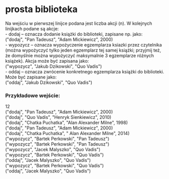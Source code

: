 # prosta biblioteka

Na wejściu w pierwszej linijce podana jest liczba akcji (n).
W kolejnych linijkach podane są akcje:<br>
    - dodaj – oznacza dodanie książki do biblioteki, zapisane np. jako:<br>
("dodaj", "Pan Tadeusz", "Adam Mickiewicz", 2000)<br>
    - wypozycz – oznacza wypożyczenie egzemplarza ksiazki przez
czytelnika (można wypożyczyć tylko jeden egzemplarz tej samej
książki; przyjmij też, że domyślnie można wypożyczyć maksymalnie 3
egzemplarze różnych książek). Akcja może być zapisana jako:<br>
("wypozycz", "Jakub Dzikowski", "Quo Vadis")<br>
    - oddaj – oznacza zwrócenie konkretnego egzemplarza książki do
biblioteki. Może być zapisane jako:<br> ("oddaj", "Jakub Dzikowski", "Quo
Vadis")

### Przykładowe wejście:
12<br>
("dodaj", "Pan Tadeusz", "Adam Mickiewicz", 2000)<br>
("dodaj", "Quo Vadis", "Henryk Sienkiewicz", 2010)<br>
("dodaj", "Chatka Puchatka", "Alan Alexander Milne", 1998)<br>
("dodaj", "Pan Tadeusz", "Adam Mickiewicz", 2000)<br>
("dodaj", "Chatka Puchatka", " Alan Alexander Milne", 2014)<br>
("wypozycz", "Bartek Perkowski", "Pan Tadeusz")<br>
("wypozycz", "Bartek Perkowski", "Pan Tadeusz")<br>
("wypozycz", "Jacek Malyszko", "Quo Vadis")<br>
("wypozycz", "Bartek Perkowski", "Quo Vadis")<br>
("oddaj", "Jacek Malyszko", "Quo Vadis")<br>
("wypozycz", "Bartek Perkowski", "Quo Vadis")<br>
("oddaj", "Jacek Malyszko", "Quo Vadis")<br>